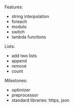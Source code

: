 Features:
* string interpolation
* foreach
* modulo
* switch
* lambda functions

Lists:
* add two lists
* append
* remove
* count

Milestones:
* optimizer
* preprocessor
* standard libraries: https, json
